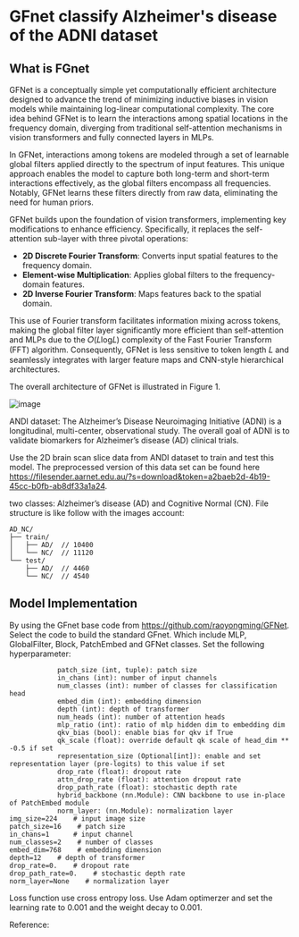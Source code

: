 # GFnet classify Alzheimer's disease of the ADNI dataset

## What is FGnet  
GFNet is a conceptually simple yet computationally efficient architecture designed to advance the trend of minimizing inductive biases in vision models while maintaining log-linear computational complexity. The core idea behind GFNet is to learn the interactions among spatial locations in the frequency domain, diverging from traditional self-attention mechanisms in vision transformers and fully connected layers in MLPs.

In GFNet, interactions among tokens are modeled through a set of learnable global filters applied directly to the spectrum of input features. This unique approach enables the model to capture both long-term and short-term interactions effectively, as the global filters encompass all frequencies. Notably, GFNet learns these filters directly from raw data, eliminating the need for human priors.

GFNet builds upon the foundation of vision transformers, implementing key modifications to enhance efficiency. Specifically, it replaces the self-attention sub-layer with three pivotal operations:

- __2D Discrete Fourier Transform__: Converts input spatial features to the frequency domain.  
- __Element-wise Multiplication__: Applies global filters to the frequency-domain features.  
- __2D Inverse Fourier Transform__: Maps features back to the spatial domain.  

This use of Fourier transform facilitates information mixing across tokens, making the global filter layer significantly more efficient than self-attention and MLPs due to the 
𝑂(𝐿log𝐿) complexity of the Fast Fourier Transform (FFT) algorithm. Consequently, GFNet is less sensitive to token length 𝐿 and seamlessly integrates with larger feature maps and CNN-style hierarchical architectures.

The overall architecture of GFNet is illustrated in Figure 1. 

![image](https://github.com/user-attachments/assets/9f7d5961-35d6-427b-8405-f605675c47a7)  

ANDI dataset: 
The Alzheimer’s Disease Neuroimaging Initiative (ADNI) is a longitudinal, multi-center, observational study. The overall goal of ADNI is to validate biomarkers for Alzheimer’s disease (AD) clinical trials.

Use the 2D brain scan slice data from ANDI dataset to train and test this model. The preprocessed version of this data set can be found here https://filesender.aarnet.edu.au/?s=download&token=a2baeb2d-4b19-45cc-b0fb-ab8df33a1a24.  

two classes: Alzheimer’s disease (AD) and Cognitive Normal (CN). File structure is like follow with the images account:  

```
AD_NC/   
├── train/  
│   ├── AD/  // 10400
│   └── NC/  // 11120
└── test/  
    ├── AD/  // 4460
    └── NC/  // 4540
```
## Model Implementation
By using the GFnet base code from https://github.com/raoyongming/GFNet. Select the code to build the standard GFnet. Which include MLP, GlobalFilter, Block, PatchEmbed and GFNet classes. Set the following hyperparameter:  
```img_size (int, tuple): input image size
            patch_size (int, tuple): patch size
            in_chans (int): number of input channels
            num_classes (int): number of classes for classification head
            embed_dim (int): embedding dimension
            depth (int): depth of transformer
            num_heads (int): number of attention heads
            mlp_ratio (int): ratio of mlp hidden dim to embedding dim
            qkv_bias (bool): enable bias for qkv if True
            qk_scale (float): override default qk scale of head_dim ** -0.5 if set
            representation_size (Optional[int]): enable and set representation layer (pre-logits) to this value if set
            drop_rate (float): dropout rate
            attn_drop_rate (float): attention dropout rate
            drop_path_rate (float): stochastic depth rate
            hybrid_backbone (nn.Module): CNN backbone to use in-place of PatchEmbed module
            norm_layer: (nn.Module): normalization layer
img_size=224    # input image size
patch_size=16    # patch size
in_chans=1      # input channel 
num_classes=2    # number of classes
embed_dim=768    # embedding dimension
depth=12    # depth of transformer
drop_rate=0.    # dropout rate
drop_path_rate=0.    # stochastic depth rate
norm_layer=None    # normalization layer
```
Loss function use cross entropy loss. Use Adam optimerzer and set the learning rate to 0.001 and the weight decay to 0.001.




Reference:


